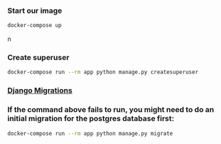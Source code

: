 ### Start our image

```sh
docker-compose up
```
n
### Create superuser

```sh
docker-compose run --rm app python manage.py createsuperuser
```

### [Django Migrations](https://docs.djangoproject.com/en/4.0/topics/migrations/)
### If the command above fails to run, you might need to do an initial migration for the postgres database first:

```sh
docker-compose run --rm app python manage.py migrate
```